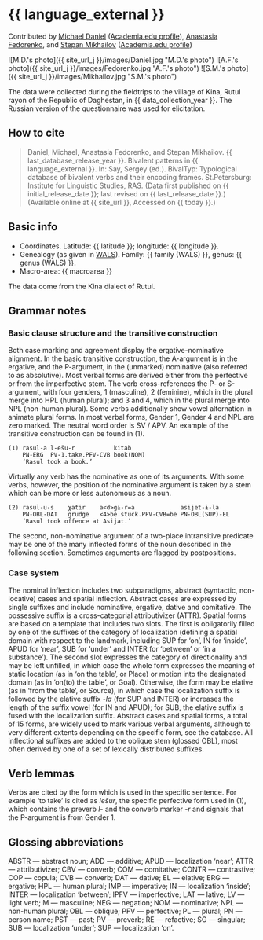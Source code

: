 # {{ language_external }}

Contributed by [Michael Daniel](https://www.hse.ru/en/staff/michael_daniel) ([Academia.edu profile](https://hse-ru.academia.edu/MichaelDaniel)), [Anastasia Fedorenko](https://www.hse.ru/org/persons/210290817
), and [Stepan Mikhailov](https://www.hse.ru/staff/sm) ([Academia.edu profile](https://scopus.academia.edu/StepanMikhailov))

![M.D.'s photo]({{ site_url_j }}/images/Daniel.jpg "M.D.'s photo")
![A.F.'s photo]({{ site_url_j }}/images/Fedorenko.jpg "A.F.'s photo")
![S.M.'s photo]({{ site_url_j }}/images/Mikhailov.jpg "S.M.'s photo")

The data were collected during the fieldtrips to the village of Kina, Rutul rayon of the Republic of Daghestan, in {{ data_collection_year }}. The Russian version of the questionnaire was used for elicitation.

## How to cite

> Daniel, Michael, Anastasia Fedorenko, and Stepan Mikhailov. {{ last_database_release_year }}. Bivalent patterns in {{ language_external }}. In: Say, Sergey (ed.). BivalTyp: Typological database of bivalent verbs and their encoding frames. St.Petersburg: Institute for Linguistic Studies, RAS. (Data first published on {{ initial_release_date }}; last revised on {{ last_release_date }}.) (Available online at {{ site_url }}, Accessed on {{ today }}.)

## Basic info

- Coordinates. Latitude: {{ latitude }}; longitude: {{ longitude }}.
- Genealogy (as given in [WALS](https://wals.info/)). Family: {{ family (WALS) }}, genus: {{ genus (WALS) }}.
- Macro-area: {{ macroarea }}

The data come from the Kina dialect of Rutul.

## Grammar notes

### Basic clause structure and the transitive construction

Both case marking and agreement display the ergative-nominative alignment. In the basic transitive construction, the A-argument is in the ergative, and the P-argument, in the (unmarked) nominative (also referred to as absolutive). Most verbal forms are derived either from the perfective or from the imperfective stem. The verb cross-references the P- or S-argument, with four genders, 1 (masculine), 2 (feminine), which in the plural merge into HPL (human plural); and 3 and 4, which in the plural merge into NPL (non-human plural). Some verbs additionally show vowel alternation in animate plural forms. In most verbal forms, Gender 1, Gender 4 and NPL are zero marked. The neutral word order is SV / APV. An example of the transitive construction can be found in (1).

```
(1) rasul-a l-ešu-r           kitab
    PN-ERG  PV-1.take.PFV-CVB book(NOM)
    ‘Rasul took a book.’
```


Virtually any verb has the nominative as one of its arguments. With some verbs, however, the position of the nominative argument is taken by a stem which can be more or less autonomous as a noun.

```
(2) rasul-u-s    χatir    a<d>gɨ-r=a             asijet-ɨ-la
    PN-OBL-DAT   grudge   <4>be.stuck.PFV-CVB=be PN-OBL(SUP)-EL
    ‘Rasul took offence at Asijat.’
```

The second, non-nominative argument of a two-place intransitive predicate may be one of the many inflected forms of the noun described in the following section. Sometimes arguments are flagged by postpositions.

### Case system

The nominal inflection includes two subparadigms, abstract (syntactic, non-locative) cases and spatial inflection. Abstract cases are expressed by single suffixes and include nominative, ergative, dative and comitative. The possessive suffix is a cross-categorial attributivizer (ATTR). Spatial forms are based on a template that includes two slots. The first is obligatorily filled by one of the suffixes of the category of localization (defining a spatial domain with respect to the landmark, including SUP for ‘on’, IN for ‘inside’, APUD for ‘near’, SUB for ‘under’ and INTER for ‘between’ or ‘in a substance’). The second slot expresses the category of directionality and may be left unfilled, in which case the whole form expresses the meaning of static location (as in ‘on the table’, or Place) or motion into the designated domain (as in ‘on(to) the table’, or Goal). Otherwise, the form may be elative (as in ‘from the table’, or Source), in which case the localization suffix is followed by the elative suffix -*la* (for SUP and INTER) or increases the length of the suffix vowel (for IN and APUD); for SUB, the elative suffix is fused with the localization suffix. Abstract cases and spatial forms, a total of 15 forms, are widely used to mark various verbal arguments, although to very different extents depending on the specific form, see the database. All inflectional suffixes are added to the oblique stem (glossed OBL), most often derived by one of a set of lexically distributed suffixes.

## Verb lemmas

Verbs are cited by the form which is used in the specific sentence. For example ‘to take’ is cited as *lešur*, the specific perfective form used in (1), which contains the preverb *l*- and the converb marker -*r* and signals that the P-argument is from Gender 1.

## Glossing abbreviations

ABSTR — abstract noun; ADD — additive; APUD — localization ‘near’; ATTR — attributivizer; CBV — converb; COM — comitative; CONTR — contrastive; COP — copula; CVB — converb; DAT — dative; EL — elative; ERG — ergative; HPL — human plural; IMP — imperative; IN — localization ‘inside’; INTER — localization ‘between’; IPFV — imperfective; LAT — lative; LV — light verb; M — masculine; NEG — negation; NOM — nominative; NPL — non-human plural; OBL — oblique; PFV — perfective; PL — plural; PN — person name; PST — past; PV — preverb; RE — refactive; SG — singular; SUB — localization ‘under’;  SUP — localization ‘on’.
